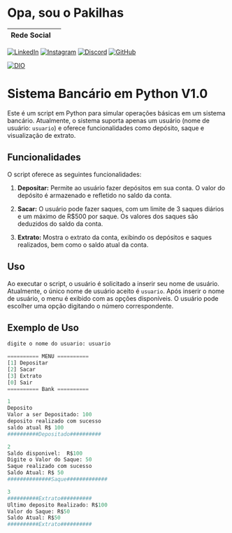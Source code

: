 # Opa, sou o Pakilhas
| Rede Social |                                            |
|-------------|-----------------------------|

[![LinkedIn](https://img.shields.io/badge/LinkedIn-0077B5?style=for-the-badge&logo=linkedin&logoColor=white)](https://www.linkedin.com/in/pablo-carvalho-93927a220/)
[![Instagram](https://img.shields.io/badge/Instagram-%23E4405F?style=for-the-badge&logo=instagram&logoColor=fff)](https://www.instagram.com/pablo_ddh/) [![Discord](https://img.shields.io/badge/Discord-7289DA?style=for-the-badge&logo=discord&logoColor=fff)](https://discord.com/channels/1235957312477466717/1235957313076985858)
[![GitHub](https://img.shields.io/badge/GitHub-%23181717?style=for-the-badge&logo=github&logoColor=white)](https://github.com/pakilhas)

[![DIO](https://img.shields.io/badge/D%20I%20O-%23FFF100?style=for-the-badge&logo=digitalocean&logoColor=black)](https://web.dio.me/users/pakilhas?tab=achievements)



# Sistema Bancário em Python V1.0

Este é um script em Python para simular operações básicas em um sistema bancário. Atualmente, o sistema suporta apenas um usuário (nome de usuário: `usuario`) e oferece funcionalidades como depósito, saque e visualização de extrato.

## Funcionalidades

O script oferece as seguintes funcionalidades:

1. **Depositar:** Permite ao usuário fazer depósitos em sua conta. O valor do depósito é armazenado e refletido no saldo da conta.

2. **Sacar:** O usuário pode fazer saques, com um limite de 3 saques diários e um máximo de R$500 por saque. Os valores dos saques são deduzidos do saldo da conta.

3. **Extrato:** Mostra o extrato da conta, exibindo os depósitos e saques realizados, bem como o saldo atual da conta.

## Uso

Ao executar o script, o usuário é solicitado a inserir seu nome de usuário. Atualmente, o único nome de usuário aceito é `usuario`. Após inserir o nome de usuário, o menu é exibido com as opções disponíveis. O usuário pode escolher uma opção digitando o número correspondente.

## Exemplo de Uso

```python
digite o nome do usuario: usuario

========== MENU ==========
[1] Depositar
[2] Sacar
[3] Extrato
[0] Sair
========== Bank ==========

1
Deposito
Valor a ser Depositado: 100
deposito realizado com sucesso
saldo atual R$ 100
##########Depositado##########

2
Saldo disponivel:  R$100
Digite o Valor do Saque: 50
Saque realizado com sucesso
Saldo Atual: R$ 50
##############Saque#############

3
##########Extrato##########
Ultimo deposito Realizado: R$100
Valor do Saque: R$50
Saldo Atual: R$50
##########Extrato##########


